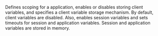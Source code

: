 Defines scoping for a application, enables or disables storing client variables,
			and specifies a client variable storage mechanism.
			By default, client variables are disabled. Also, enables session variables and sets timeouts
			for session and application variables. Session and application variables are stored in memory.